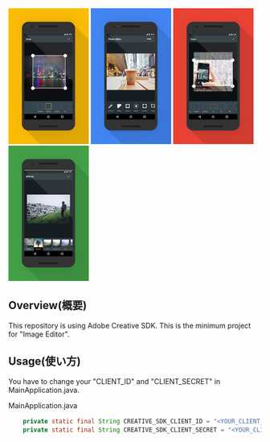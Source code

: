 <img src="https://github.com/Taishi-Y/AndroidSampleProjects_by_TaishiYamasaki/blob/master/images/yellow.png" width="160">
<img src="https://github.com/Taishi-Y/AndroidSampleProjects_by_TaishiYamasaki/blob/master/images/blue.png" width="160">
<img src="https://github.com/Taishi-Y/AndroidSampleProjects_by_TaishiYamasaki/blob/master/images/red2.png" width="160">
<img src="https://github.com/Taishi-Y/AndroidSampleProjects_by_TaishiYamasaki/blob/master/images/green.png" width="160">


## Overview(概要)
This repository is using Adobe Creative SDK.
This is the minimum project for "Image Editor".

## Usage(使い方)
You have to change your "CLIENT_ID" and "CLIENT_SECRET" in MainApplication.java.

MainApplication.java
```java
    private static final String CREATIVE_SDK_CLIENT_ID = "<YOUR_CLIENT_ID_HERE>";
    private static final String CREATIVE_SDK_CLIENT_SECRET = "<YOUR_CLIENT_SECRET_HERE>";
```
